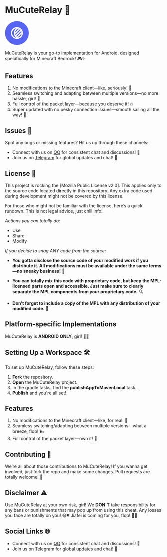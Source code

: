 # MuCuteRelay 🚀

<img src="logo.png" alt="Logo" width="15%" />

MuCuteRelay is your go-to implementation for Android, designed specifically for Minecraft Bedrock! 🎮✨

## Features
1. No modifications to the Minecraft client—like, seriously! 🙌
2. Seamless switching and adapting between multiple versions—no more hassle, girl! 🌈
3. Full control of the packet layer—because you deserve it! 🔥
4. Super updated with no pesky connection issues—smooth sailing all the way! 🚀

## Issues 🤔
Spot any bugs or missing features? Hit us up through these channels:
- Connect with us on [QQ](http://qm.qq.com/cgi-bin/qm/qr?_wv=1027&k=0teULf5spCrBeznoVuQPZzaqvB1QdlLJ&authKey=MjXaE2ZlTEDqF2OZJx4BwgXvs8epkgpsxrXX3WDQ42YYZPdS%2BxiYKK7xJqwQ6%2FpS&noverify=0&group_code=542992134) for consistent chat and discussions! 💬  
- Join us on [Telegram](https://t.me/mucuteclient) for global updates and chat! 📱

## License 📝
This project is rocking the [Mozilla Public License v2.0]. This applies only to the source code located directly in this repository. Any extra code used during development might not be covered by this license.

For those who might not be familiar with the license, here’s a quick rundown. This is not legal advice, just chill info!

*Actions you can totally do:*

- Use
- Share
- Modify

*If you decide to snag ANY code from the source:*

- **You gotta disclose the source code of your modified work if you distribute it. All modifications must be available under the same terms—no sneaky business!** 🔑
  
- **You can totally mix this code with proprietary code, but keep the MPL-licensed parts open and accessible. Just make sure to clearly separate the MPL components from your proprietary code.** 🔍

- **Don’t forget to include a copy of the MPL with any distribution of your modified code.** 📄

## Platform-specific Implementations

MuCuteRelay is **ANDROID ONLY**, girl! 📱💥

## Setting Up a Workspace 🛠️

To set up MuCuteRelay, follow these steps:

1. **Fork** the repository.
2. **Open** the MuCuteRelay project.
3. In the gradle tasks, find the **publishAppToMavenLocal** task.
4. **Publish** and you're all set!

## Features
1. No modifications to the Minecraft client—like, for real! 🙌
2. Seamless switching/adapting between multiple versions—what a breeze, flop! 🌬️
3. Full control of the packet layer—own it! 💪

## Contributing 🤝
We’re all about those contributions to MuCuteRelay! If you wanna get involved, just fork the repo and make some changes. Pull requests are totally welcome! 🙌

## Disclaimer ⚠️
Use MuCuteRelay at your own risk, girl! We **DON'T** take responsibility for any bans or punishments that may pop up from using this cheat. Any losses you face are totally on you! 😅💔 Jiafei is coming for you, flop! 💅✨

## Social Links 🌐
- Connect with us on [QQ](http://qm.qq.com/cgi-bin/qm/qr?_wv=1027&k=0teULf5spCrBeznoVuQPZzaqvB1QdlLJ&authKey=MjXaE2ZlTEDqF2OZJx4BwgXvs8epkgpsxrXX3WDQ42YYZPdS%2BxiYKK7xJqwQ6%2FpS&noverify=0&group_code=542992134) for consistent chat and discussions! 💬  
- Join us on [Telegram](https://t.me/mucuteclient) for global updates and chat! 📱
